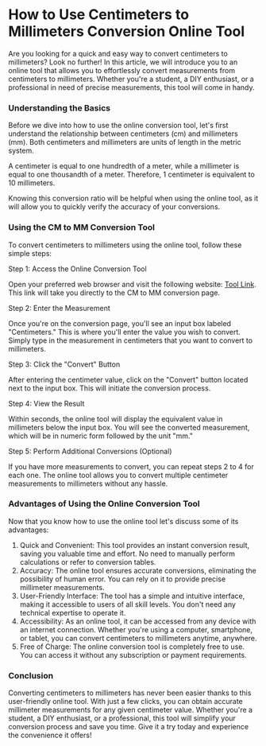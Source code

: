 How to Use Centimeters to Millimeters Conversion Online Tool
============================================================

Are you looking for a quick and easy way to convert centimeters to millimeters? Look no further! In this article, we will introduce you to an online tool that allows you to effortlessly convert measurements from centimeters to millimeters. Whether you're a student, a DIY enthusiast, or a professional in need of precise measurements, this tool will come in handy.

### Understanding the Basics

Before we dive into how to use the online conversion tool, let's first understand the relationship between centimeters (cm) and millimeters (mm). Both centimeters and millimeters are units of length in the metric system.

A centimeter is equal to one hundredth of a meter, while a millimeter is equal to one thousandth of a meter. Therefore, 1 centimeter is equivalent to 10 millimeters.

Knowing this conversion ratio will be helpful when using the online tool, as it will allow you to quickly verify the accuracy of your conversions.

### Using the CM to MM Conversion Tool

To convert centimeters to millimeters using the online tool, follow these simple steps:

Step 1: Access the Online Conversion Tool

Open your preferred web browser and visit the following website: [Tool Link](https://www.onlinecalculatorsfree.com/convert/cm-to-mm.html). This link will take you directly to the CM to MM conversion page.

Step 2: Enter the Measurement

Once you're on the conversion page, you'll see an input box labeled "Centimeters." This is where you'll enter the value you wish to convert. Simply type in the measurement in centimeters that you want to convert to millimeters.

Step 3: Click the "Convert" Button

After entering the centimeter value, click on the "Convert" button located next to the input box. This will initiate the conversion process.

Step 4: View the Result

Within seconds, the online tool will display the equivalent value in millimeters below the input box. You will see the converted measurement, which will be in numeric form followed by the unit "mm."

Step 5: Perform Additional Conversions (Optional)

If you have more measurements to convert, you can repeat steps 2 to 4 for each one. The online tool allows you to convert multiple centimeter measurements to millimeters without any hassle.

### Advantages of Using the Online Conversion Tool

Now that you know how to use the online tool let's discuss some of its advantages:

1. Quick and Convenient: This tool provides an instant conversion result, saving you valuable time and effort. No need to manually perform calculations or refer to conversion tables.
2. Accuracy: The online tool ensures accurate conversions, eliminating the possibility of human error. You can rely on it to provide precise millimeter measurements.
3. User-Friendly Interface: The tool has a simple and intuitive interface, making it accessible to users of all skill levels. You don't need any technical expertise to operate it.
4. Accessibility: As an online tool, it can be accessed from any device with an internet connection. Whether you're using a computer, smartphone, or tablet, you can convert centimeters to millimeters anytime, anywhere.
5. Free of Charge: The online conversion tool is completely free to use. You can access it without any subscription or payment requirements.

### Conclusion

Converting centimeters to millimeters has never been easier thanks to this user-friendly online tool. With just a few clicks, you can obtain accurate millimeter measurements for any given centimeter value. Whether you're a student, a DIY enthusiast, or a professional, this tool will simplify your conversion process and save you time. Give it a try today and experience the convenience it offers!
